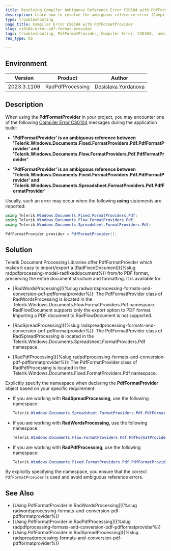 ```yaml
---
title: Resolving Compiler Ambiguous Reference Error CS0104 with PdfFormatProvider 
description: Learn how to resolve the ambiguous reference error (Compiler Error CS0104) when using PdfFormatProvider.
type: troubleshooting
page_title: Compiler Error CS0104 with PdfFormatProvider
slug: cs0104-error-pdf-format-provider
tags: troubleshooting, PdfFormatProvider, Compiler Error, CS0104,  ambiguous, reference
res_type: kb

---
```


## Environment

| Version | Product | Author |
| --- | --- | ---- |
| 2023.3.1106 | RadPdfProcessing |[Desislava Yordanova](https://www.telerik.com/blogs/author/desislava-yordanova)|

## Description
When using the **PdfFormatProvider** in your project, you may encounter one of the following [Compiler Error CS0104](https://learn.microsoft.com/en-us/dotnet/csharp/misc/cs0104?f1url=%3FappId%3Droslyn%26k%3Dk(CS0104)) messages during the application build:

- **'PdfFormatProvider' is an ambiguous reference between 'Telerik.Windows.Documents.Fixed.FormatProviders.Pdf.PdfFormatProvider' and 'Telerik.Windows.Documents.Flow.FormatProviders.Pdf.PdfFormatProvider'**

- **'PdfFormatProvider' is an ambiguous reference between 'Telerik.Windows.Documents.Fixed.FormatProviders.Pdf.PdfFormatProvider' and 'Telerik.Windows.Documents.Spreadsheet.FormatProviders.Pdf.PdfFormatProvider'**

Usually, such an error may occur when the following **using** statements are imported:

```csharp
using Telerik.Windows.Documents.Fixed.FormatProviders.Pdf;
using Telerik.Windows.Documents.Flow.FormatProviders.Pdf;
using Telerik.Windows.Documents.Spreadsheet.FormatProviders.Pdf;

PdfFormatProvider provider = PdfFormatProvider();
   ```
## Solution

Telerik Document Processing Libraries offer PdfFormatProvider which makes it easy to import/export a [RadFixedDocument]({%slug radpdfprocessing-model-radfixeddocument%}) from/to PDF format, preserving the entire document structure and formatting. It is available for: 

* [RadWordsProcessing]({%slug radwordsprocessing-formats-and-conversion-pdf-pdfformatprovider%}): The PdfFormatProvider class of RadWordsProcessing is located in the Telerik.Windows.Documents.Flow.FormatProviders.Pdf namespace. RadFlowDocument supports only the export option to PDF format. Importing a PDF document to RadFlowDocument is not supported.

* [RadSpreadProcessing]({%slug radspreadprocessing-formats-and-conversion-pdf-pdfformatprovider%}): The PdfFormatProvider class of RadSpreadProcessing is located in the Telerik.Windows.Documents.Spreadsheet.FormatProviders.Pdf namespace.

* [RadPdfProcessing]({%slug radpdfprocessing-formats-and-conversion-pdf-pdfformatprovider%}): The PdfFormatProvider class of RadPdfProcessing is located in the Telerik.Windows.Documents.Fixed.FormatProviders.Pdf namespace.

Explicitly specify the namespace when declaring the **PdfFormatProvider** object based on your specific requirement:
   - If you are working with **RadSpreadProcessing**, use the following namespace:
     ```csharp
     Telerik.Windows.Documents.Spreadsheet.FormatProviders.Pdf.PdfFormatProvider provider = new Telerik.Windows.Documents.Spreadsheet.FormatProviders.Pdf.PdfFormatProvider();
     ```
   - If you are working with **RadWordsProcessing**, use the following namespace:
     ```csharp
     Telerik.Windows.Documents.Flow.FormatProviders.Pdf.PdfFormatProvider provider = new Telerik.Windows.Documents.Flow.FormatProviders.Pdf.PdfFormatProvider();
     ```
   - If you are working with **RadPdfProcessing**, use the following namespace:
     ```csharp
     Telerik.Windows.Documents.Fixed.FormatProviders.Pdf.PdfFormatProvider provider = new Telerik.Windows.Documents.Fixed.FormatProviders.Pdf.PdfFormatProvider();
     ```

By explicitly specifying the namespace, you ensure that the correct `PdfFormatProvider` is used and avoid ambiguous reference errors.

## See Also
* [Using PdfFormatProvider in RadWordsProcessing]({%slug radwordsprocessing-formats-and-conversion-pdf-pdfformatprovider%})
* [Using PdfFormatProvider in RadPdfProcessing]({%slug radpdfprocessing-formats-and-conversion-pdf-pdfformatprovider%})
* [Using PdfFormatProvider in RadSpreadProcessing]({%slug radspreadprocessing-formats-and-conversion-pdf-pdfformatprovider%})
